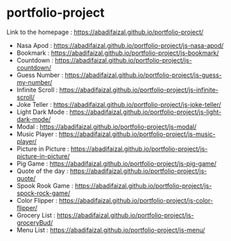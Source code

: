 # portfolio-project

Link to the homepage : https://abadifaizal.github.io/portfolio-project/
- Nasa Apod : https://abadifaizal.github.io/portfolio-project/js-nasa-apod/
- Bookmark : https://abadifaizal.github.io/portfolio-project/js-bookmark/
- Countdown : https://abadifaizal.github.io/portfolio-project/js-countdown/
- Guess Number : https://abadifaizal.github.io/portfolio-project/js-guess-my-number/
- Infinite Scroll : https://abadifaizal.github.io/portfolio-project/js-infinite-scroll/
- Joke Teller : https://abadifaizal.github.io/portfolio-project/js-joke-teller/
- Light Dark Mode : https://abadifaizal.github.io/portfolio-project/js-light-dark-mode/
- Modal : https://abadifaizal.github.io/portfolio-project/js-modal/
- Music Player : https://abadifaizal.github.io/portfolio-project/js-music-player/
- Picture in Picture : https://abadifaizal.github.io/portfolio-project/js-picture-in-picture/
- Pig Game : https://abadifaizal.github.io/portfolio-project/js-pig-game/
- Quote of the day : https://abadifaizal.github.io/portfolio-project/js-quote/
- Spook Rook Game : https://abadifaizal.github.io/portfolio-project/js-spock-rock-game/
- Color Flipper : https://abadifaizal.github.io/portfolio-project/js-color-flipper/
- Grocery List : https://abadifaizal.github.io/portfolio-project/js-groceryBud/
- Menu List : https://abadifaizal.github.io/portfolio-project/js-menu/